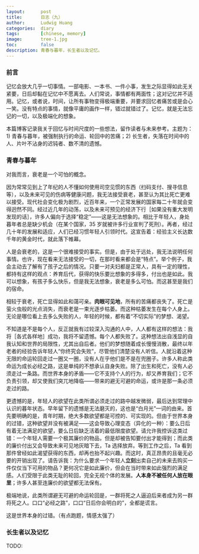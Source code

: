 ```yaml
---
layout:      post
title:       日志（九）
author:      Ludwig Huang
categories:  diary
tags:        [chinese, memory]
image:       tree-1.jpg
toc:         false
description: 青春与暮年，长生者以及记忆。
---
```


### 前言

记忆会放大几乎一切事情。一部电影、一本书、一件小事，发生之际显得如此无关紧要，日后却黏在记忆中不愿离去。人们常说，事情都有两面性；这对记忆并不适用。记忆，或者说，时间，让所有事物变得极端重要，并要求回忆者痛苦或是会心一笑。没有特点的事情，就像平庸的画作一样，错过就错过了。记忆，就是无法忘记的一切，以及极端化的想象。

本篇博客记录我关于回忆与时间尺度的一些想法，留作读者与未来参考。主题为：1) 青春与暮年，被强制执行的命运、轮回中的苦痛；2) 长生者，失落在时间中的人、片叶不沾身的迟钝者、数不清的遗憾。

### 青春与暮年

对我而言，衰老是一个可怕的概念。

因为常常见到上了年纪的人不懂如何使用司空见惯的东西（扫码支付、搜寻信息等），以及未来可见的伤病等健康问题，我无法接受衰老，甚至认为其比死亡更难以接受。现代社会变化极为剧烈，近百年来，一个正常发展的国家每二十年就会变得迥然不同。经过近几年的动荡，以及未来可预见的经济下行［如果没有重大发明发现的话］，许多人偏向于选择“稳定”——这是无法想象的。相比于年轻人，身处暮年者总是缺少机会（在某个国家，35 岁就被许多行业宣判了死刑）。再者，经过几十年的发展和适应，人们已经习惯年轻人引领时代。这宣告着：经验主义长达数千年的黄金时代，就此落下帷幕。

人是会衰老的，这是一个很难接受的事实。但是，由于处于远处，我无法说明任何事情。也许，现在看来无法接受的一切，在那时看来都会是“特点”。举个例子，我会主动去了解有了孩子之后的情况。只要一对夫妇都是正常人，具有一定的理性，都持有这样的观点：养育后代，获得的快乐要比想象的多得多，付出也是如此。我可以想象，有孩子多么快乐，但是我无法想象，衰老是多么可怕。而这甚至是我们的宿命。

相较于衰老，死亡显得如此和蔼可亲。**肉眼可见地**，所有的苦痛都丧失了。死亡是萤火虫般的光点消失，而衰老是一束光逐步枯萎。而这种枯萎发生在每个人身上。无论是哪位看上去多么失败的人，年轻的时候，都有着“不切实际”的梦想、渴望。

不知道是不是每个人，反正就我有过较深入沟通的人中，人人都有这样的想法：我将［各式各样地］成功，我将不留遗憾。每个人都失败了。这种想法出自浅显的自我认知和世界的局限性，尤其出自后者。他们的梦想随着成长慢慢消散，最终以年老者的经验告诉年轻人“你终究会失败”，尽管他们清楚没有人听信。人就沿着这种无限的命运轮回走过一圈又一圈，没有人在乎他们是不是在兜圈子。许多人称此类命运为成长必经之路，这是单纯的不想承认自身失败。除了出生和死亡，没有人必须走过一条路。而世界本身的矛盾——它不支持个人的行为，却又养育我们；它不负责引领，却又使我们突兀地降临——带来的避无可避的命运，或许是那一条必须走过的路。

更遗憾的是，年轻人的欲望在此类所谓必须走过的路中越发微弱，最后达到常理中认识的暮年状态。早年留下的遗憾是无法磨灭的，这也是“白月光”一词的由来。首先要明确的是，青年时期，绝大多数欲望都是可控的、可实现的。但由于世界本身的过错，这种欲望并没有被满足——这会导致心理变态（异化的一种）：要么日后有着无法满足的欲望，要么日后缺乏活着的最低限度欲望。请允许我控诉这类过错：一个年轻人需要一个极其廉价的物品，但是却被告知要付出才能得到；而此类的廉价付出又会导致未来可见地灰暗下去，Ta 选择放弃。等到工作之后，Ta 看到那件曾经如此渴望获得的东西，却再也抬不起兴趣。而这时，真正昂贵的且毫无必要的开销出现了。请告诉我：为什么要求一个年轻人**立刻**出卖自己的未来去购买一件仅仅当下可用的物品？更何况它是如此廉价，但会在当时带来如此强烈的满足感。人们受限于此类无耻的轮回，完全无视个体的发展。**人本身不被任何人放在眼里**；许多人甚至连廉价的欲望都无法保有。

极端地说，此类所谓避无可避的命运轮回是，一群将死之人逼迫后来者成为另一群将死之人。口口“必经之路”，口口“日后你会明白的”，全都是谎言。

这是世界本身的过错。（有点跑题，情感太强了）

### 长生者以及记忆

TODO:
